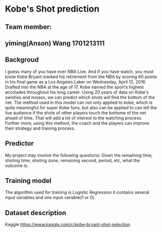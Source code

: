 Kobe's Shot prediction
==== 
Team member:
-------
yiming(Anson) Wang 1701213111
-------
Backgroud
-------
I guess many of you have ever NBA Live. And if you have watch, you must know Kobe Bryant marked his retirement from the NBA by scoring 60 points in his final game as a Los Angeles Laker on Wednesday, April 12, 2016. Drafted into the NBA at the age of 17, Kobe earned the sport’s highest accolades throughout his long career.
Using 20 years of data on Kobe's swishes and misses, we can predict which shots will find the bottom of the net. The method used in this model can not only applied to kobe, which is quite meaningful for super Kobe funs, but also can be applied to can tell the live audience if the shots of other players touch the bottome of the net ahead of time. That will add a lot of interest to the watching process. Further more, using this method, the coach and the players can improve their strategy and training process.

Predictor
-------
My project may involve the following questions: Given the remaining time, shoting time, shoting zone, remaining second, period, etc, what the outcome is.

Training model 
-------
The algorithm used for training is Logistic Regression it contains several input variables and one input variable(1 or 0). 

Dataset description
-------
Kaggle https://www.kaggle.com/c/kobe-bryant-shot-selection 
